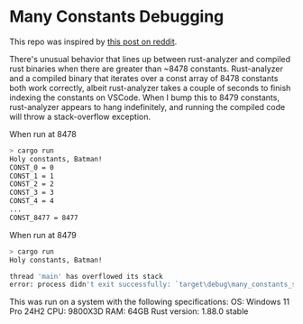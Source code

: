 # Many Constants Debugging

This repo was inspired by [this post on reddit](https://www.reddit.com/r/rust/comments/1mk8nvt/handling_80000_constants_in_a_project/).

There's unusual behavior that lines up between rust-analyzer and compiled rust binaries when there are greater than ~8478 constants.
Rust-analyzer and a compiled binary that iterates over a const array of 8478 constants both work correctly, albeit rust-analyzer takes a couple of seconds to finish indexing the constants on VSCode. When I bump this to 8479 constants, rust-analyzer appears to hang indefinitely, and running the compiled code will throw a stack-overflow exception.

When run at 8478
```bash
> cargo run
Holy constants, Batman!
CONST_0 = 0
CONST_1 = 1
CONST_2 = 2
CONST_3 = 3
CONST_4 = 4
...
CONST_8477 = 8477
```

When run at 8479
```bash
> cargo run
Holy constants, Batman!

thread 'main' has overflowed its stack
error: process didn't exit successfully: `target\debug\many_constants_study.exe` (exit code: 0xc00000fd, STATUS_STACK_OVERFLOW)
```

This was run on a system with the following specifications:
OS: Windows 11 Pro 24H2
CPU: 9800X3D
RAM: 64GB
Rust version: 1.88.0 stable